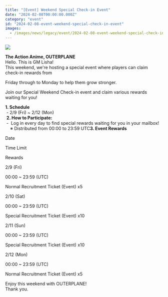 ```yaml
---
title: "[Event] Weekend Special Check-in Event"
date: "2024-02-08T00:00:00.000Z"
category: "event"
id: "2024-02-08-event-weekend-special-check-in-event"
images:
  - /images/news/legacy/event/2024-02-08-event-weekend-special-check-in-event/3ca1da01b70f4adb9266c1b0a6291237.webp
---
```


![](/images/news/legacy/event/2024-02-08-event-weekend-special-check-in-event/3ca1da01b70f4adb9266c1b0a6291237.webp)  
  

**The Action Anime, OUTERPLANE**  
Hello. This is GM Lisha!  
This weekend, we're hosting a special event where players can claim check-in rewards from

Friday through to Monday to help them grow stronger.

Join our Special Weekend Check-in event and claim various rewards waiting for you!  
  
**1\. Schedule**  
 - 2/9 (Fri) ~ 2/12 (Mon)  
 **2. How to Participate:**  
 -  Log in every day to find special rewards waiting for you in your mailbox!  
    ※ Distributed from 00:00 to 23:59 UTC**3\. Event Rewards** 

Date

Time Limit

Rewards

2/9 (Fri)

00:00 ~ 23:59 (UTC)

Normal Recruitment Ticket (Event) x5

2/10 (Sat)

00:00 ~ 23:59 (UTC)

Special Recruitment Ticket (Event) x10

2/11 (Sun)

00:00 ~ 23:59 (UTC)

Special Recruitment Ticket (Event) x10

2/12 (Mon)

00:00 ~ 23:59 (UTC)

Normal Recruitment Ticket (Event) x5

Enjoy this weekend with OUTERPLANE!   
Thank you.
